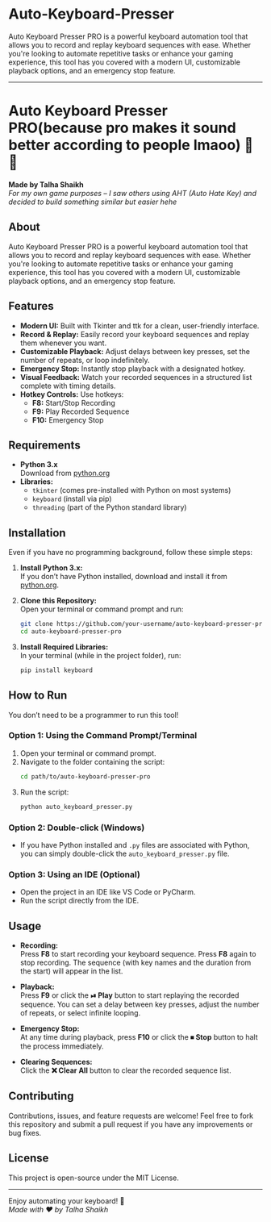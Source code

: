 # Auto-Keyboard-Presser
Auto Keyboard Presser PRO is a powerful keyboard automation tool that allows you to record and replay keyboard sequences with ease. Whether you're looking to automate repetitive tasks or enhance your gaming experience, this tool has you covered with a modern UI, customizable playback options, and an emergency stop feature.




---

# Auto Keyboard Presser PRO(because pro makes it sound better according to people lmaoo) 🤖✨

**Made by Talha Shaikh**  
_For my own game purposes – I saw others using AHT (Auto Hate Key) and decided to build something similar but easier hehe_

## About

Auto Keyboard Presser PRO is a powerful keyboard automation tool that allows you to record and replay keyboard sequences with ease. Whether you're looking to automate repetitive tasks or enhance your gaming experience, this tool has you covered with a modern UI, customizable playback options, and an emergency stop feature.

## Features

- **Modern UI:** Built with Tkinter and ttk for a clean, user-friendly interface.
- **Record & Replay:** Easily record your keyboard sequences and replay them whenever you want.
- **Customizable Playback:** Adjust delays between key presses, set the number of repeats, or loop indefinitely.
- **Emergency Stop:** Instantly stop playback with a designated hotkey.
- **Visual Feedback:** Watch your recorded sequences in a structured list complete with timing details.
- **Hotkey Controls:** Use hotkeys:
  - **F8:** Start/Stop Recording
  - **F9:** Play Recorded Sequence
  - **F10:** Emergency Stop

## Requirements

- **Python 3.x**  
  Download from [python.org](https://www.python.org/downloads/)
- **Libraries:**
  - `tkinter` (comes pre-installed with Python on most systems)
  - `keyboard` (install via pip)
  - `threading` (part of the Python standard library)

## Installation

Even if you have no programming background, follow these simple steps:

1. **Install Python 3.x:**  
   If you don’t have Python installed, download and install it from [python.org](https://www.python.org/downloads/).

2. **Clone this Repository:**  
   Open your terminal or command prompt and run:
   ```bash
   git clone https://github.com/your-username/auto-keyboard-presser-pro.git
   cd auto-keyboard-presser-pro
   ```

3. **Install Required Libraries:**  
   In your terminal (while in the project folder), run:
   ```bash
   pip install keyboard
   ```

## How to Run

You don’t need to be a programmer to run this tool!

### Option 1: Using the Command Prompt/Terminal

1. Open your terminal or command prompt.
2. Navigate to the folder containing the script:
   ```bash
   cd path/to/auto-keyboard-presser-pro
   ```
3. Run the script:
   ```bash
   python auto_keyboard_presser.py
   ```

### Option 2: Double-click (Windows)

- If you have Python installed and `.py` files are associated with Python, you can simply double-click the `auto_keyboard_presser.py` file.

### Option 3: Using an IDE (Optional)

- Open the project in an IDE like VS Code or PyCharm.
- Run the script directly from the IDE.

## Usage

- **Recording:**  
  Press **F8** to start recording your keyboard sequence. Press **F8** again to stop recording. The sequence (with key names and the duration from the start) will appear in the list.

- **Playback:**  
  Press **F9** or click the **⏯ Play** button to start replaying the recorded sequence. You can set a delay between key presses, adjust the number of repeats, or select infinite looping.

- **Emergency Stop:**  
  At any time during playback, press **F10** or click the **⏹ Stop** button to halt the process immediately.

- **Clearing Sequences:**  
  Click the **❌ Clear All** button to clear the recorded sequence list.

## Contributing

Contributions, issues, and feature requests are welcome! Feel free to fork this repository and submit a pull request if you have any improvements or bug fixes.

## License

This project is open-source under the MIT License.

---

Enjoy automating your keyboard! 🚀  
*Made with ❤️ by Talha Shaikh*



